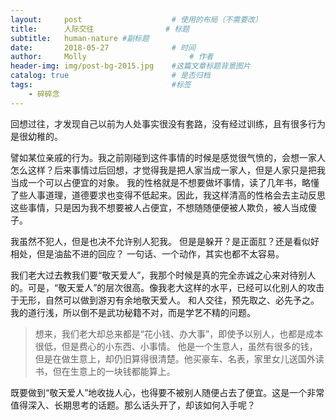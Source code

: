 ```yaml
---
layout:     post   				    # 使用的布局（不需要改）
title:      人际交往 				# 标题
subtitle:   human-nature #副标题
date:       2018-05-27 				# 时间
author:     Molly 						# 作者
header-img: img/post-bg-2015.jpg 	#这篇文章标题背景图片
catalog: true 						# 是否归档
tags:								#标签
    - 碎碎念
---
```

回想过往，才发现自己以前为人处事实很没有套路，没有经过训练，且有很多行为是很幼稚的。


譬如某位亲戚的行为。我之前刚碰到这件事情的时候是感觉很气愤的，会想一家人怎么这样？后来事情过后回想，才觉得我是把人家当成一家人，但是人家只是把我当成一个可以占便宜的对象。
我的性格就是不想要做坏事情，读了几年书，略懂了些人事道理，道德要求也变得不低起来。因此，我这样清高的性格会去主动反思这些事情，只是因为我不想要被人占便宜，不想随随便便被人欺负，被人当成傻子。


我虽然不犯人，但是也决不允许别人犯我。
但是是躲开？是正面肛？还是看似好相处，但是油盐不进的回应？
一句话、一个动作，其实也都不太容易。


我们老大过去教我们要“敬天爱人”，我那个时候是真的完全赤诚之心来对待别人的。可是，“敬天爱人”的层次很高。像我老大这样的水平，已经可以化别人的攻击于无形，自然可以做到游刃有余地敬天爱人。
和人交往，预先取之、必先予之。
我的道行浅，所以倒不是武功秘籍不对，而是学艺不精的问题。


>想来，我们老大却总来都是“花小钱、办大事”，即使予以别人，也都是成本很低，但是费心的小东西、小事情。
他是一个生意人，虽然有很多的钱，但是在做生意上，却仍旧算得很清楚。他买豪车、名表，家里女儿送国外读书，但在生意上的一块钱都能算上。


既要做到“敬天爱人”地收拢人心，也得要不被别人随便占去了便宜。这是一个非常值得深入、长期思考的话题。那么话头开了，却该如何入手呢？
